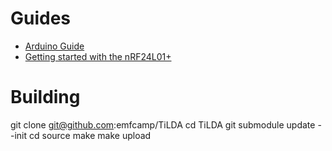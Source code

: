 Guides
======

* [Arduino Guide](http://arduino.cc/en/Guide/ArduinoLeonardo)
* [Getting started with the nRF24L01+](http://maniacbug.wordpress.com/2011/11/02/getting-started-rf24/)


Building
========

git clone git@github.com:emfcamp/TiLDA
cd TiLDA
git submodule update --init
cd source
make
make upload
